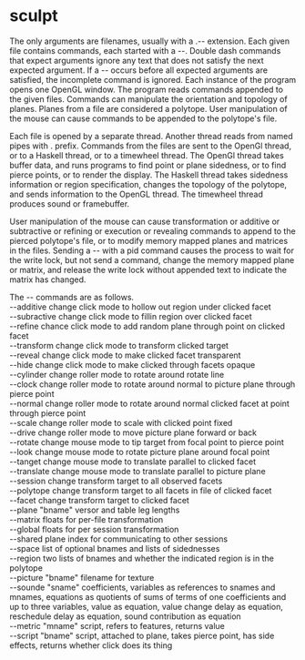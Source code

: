 # sculpt

The only arguments are filenames, usually with a .-- extension. Each given file contains commands, each started with a --. Double dash commands that expect arguments ignore any text that does not satisfy the next expected argument. If a -- occurs before all expected arguments are satisfied, the incomplete command is ignored. Each instance of the program opens one OpenGL window. The program reads commands appended to the given files. Commands can manipulate the orientation and topology of planes. Planes from a file are considered a polytope. User manipulation of the mouse can cause commands to be appended to the polytope's file.

Each file is opened by a separate thread. Another thread reads from named pipes with . prefix. Commands from the files are sent to the OpenGl thread, or to a Haskell thread, or to a timewheel thread. The OpenGl thread takes buffer data, and runs programs to find point or plane sidedness, or to find pierce points, or to render the display. The Haskell thread takes sidedness information or region specification, changes the topology of the polytope, and sends information to the OpenGL thread. The timewheel thread produces sound or framebuffer.

User manipulation of the mouse can cause transformation or additive or subtractive or refining or execution or revealing commands to append to the pierced polytope's file, or to modify memory mapped planes and matrices in the files. Sending a -- with a pid command causes the process to wait for the write lock, but not send a command, change the memory mapped plane or matrix, and release the write lock without appended text to indicate the matrix has changed.

The -- commands are as follows.  
--additive change click mode to hollow out region under clicked facet  
--subractive change click mode to fillin region over clicked facet  
--refine chance click mode to add random plane through point on clicked facet  
--transform change click mode to transform clicked target  
--reveal change click mode to make clicked facet transparent  
--hide change click mode to make clicked through facets opaque  
--cylinder change roller mode to rotate around rotate line  
--clock change roller mode to rotate around normal to picture plane through pierce point  
--normal change roller mode to rotate around normal clicked facet at point through pierce point  
--scale change roller mode to scale with clicked point fixed  
--drive change roller mode to move picture plane forward or back  
--rotate change mouse mode to tip target from focal point to pierce point  
--look change mouse mode to rotate picture plane around focal point  
--tanget change mouse mode to translate parallel to clicked facet  
--translate change mouse mode to translate parallel to picture plane  
--session change transform target to all observed facets  
--polytope change transform target to all facets in file of clicked facet  
--facet change transform target to clicked facet  
--plane "bname" versor and table leg lengths  
--matrix floats for per-file transformation  
--global floats for per session transformation  
--shared plane index for communicating to other sessions  
--space list of optional bnames and lists of sidednesses  
--region two lists of bnames and whether the indicated region is in the polytope  
--picture "bname" filename for texture  
--sounde "sname" coefficients, variables as references to snames and mnames, equations as quotients of sums of terms of one coefficients and up to three variables, value as equation, value change delay as equation, reschedule delay as equation, sound contribution as equation  
--metric "mname" script, refers to features, returns value  
--script "bname" script, attached to plane, takes pierce point, has side effects, returns whether click does its thing  


